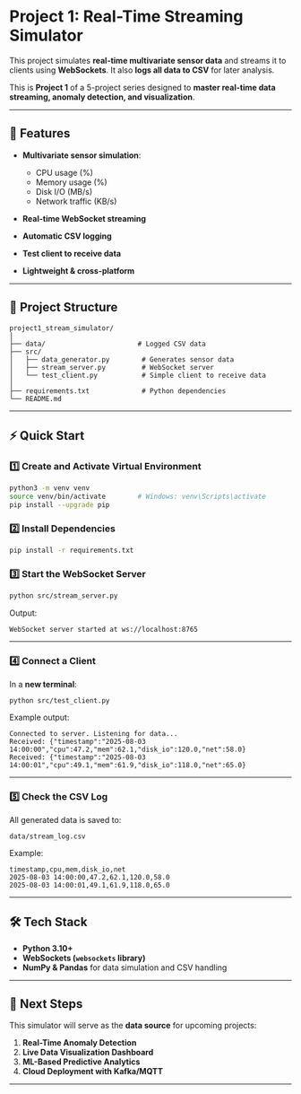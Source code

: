 # Project 1: Real-Time Streaming Simulator

This project simulates **real-time multivariate sensor data** and streams it to clients using **WebSockets**.
It also **logs all data to CSV** for later analysis.

This is **Project 1** of a 5-project series designed to **master real-time data streaming, anomaly detection, and visualization**.

---

## 📌 Features

* **Multivariate sensor simulation**:

  * CPU usage (%)
  * Memory usage (%)
  * Disk I/O (MB/s)
  * Network traffic (KB/s)
* **Real-time WebSocket streaming**
* **Automatic CSV logging**
* **Test client to receive data**
* **Lightweight & cross-platform**

---

## 📂 Project Structure

```
project1_stream_simulator/
│
├── data/                       # Logged CSV data
├── src/
│   ├── data_generator.py        # Generates sensor data
│   ├── stream_server.py         # WebSocket server
│   └── test_client.py           # Simple client to receive data
│
├── requirements.txt             # Python dependencies
└── README.md
```

---

## ⚡ Quick Start

### 1️⃣ Create and Activate Virtual Environment

```bash
python3 -m venv venv
source venv/bin/activate        # Windows: venv\Scripts\activate
pip install --upgrade pip
```

### 2️⃣ Install Dependencies

```bash
pip install -r requirements.txt
```

### 3️⃣ Start the WebSocket Server

```bash
python src/stream_server.py
```

Output:

```
WebSocket server started at ws://localhost:8765
```

---

### 4️⃣ Connect a Client

In a **new terminal**:

```bash
python src/test_client.py
```

Example output:

```
Connected to server. Listening for data...
Received: {"timestamp":"2025-08-03 14:00:00","cpu":47.2,"mem":62.1,"disk_io":120.0,"net":58.0}
Received: {"timestamp":"2025-08-03 14:00:01","cpu":49.1,"mem":61.9,"disk_io":118.0,"net":65.0}
```

---

### 5️⃣ Check the CSV Log

All generated data is saved to:

```
data/stream_log.csv
```

Example:

```
timestamp,cpu,mem,disk_io,net
2025-08-03 14:00:00,47.2,62.1,120.0,58.0
2025-08-03 14:00:01,49.1,61.9,118.0,65.0
```

---

## 🛠 Tech Stack

* **Python 3.10+**
* **WebSockets (`websockets` library)**
* **NumPy & Pandas** for data simulation and CSV handling

---

## 🚀 Next Steps

This simulator will serve as the **data source** for upcoming projects:

1. **Real-Time Anomaly Detection**
2. **Live Data Visualization Dashboard**
3. **ML-Based Predictive Analytics**
4. **Cloud Deployment with Kafka/MQTT**

---



